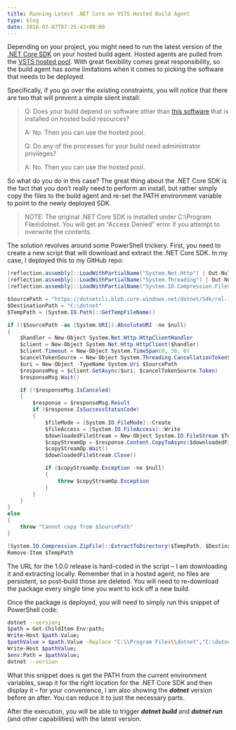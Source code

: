 ```yaml
---
title: Running Latest .NET Core on VSTS Hosted Build Agent
type: blog
date: 2016-07-07T07:25:43+00:00
---
```


Depending on your project, you might need to run the latest version of the [.NET Core SDK][1] on your hosted build agent. Hosted agents are pulled from the [VSTS hosted pool][2]. With great flexibility comes great responsibility, so the build agent has some limitations when it comes to picking the software that needs to be deployed.

Specifically, if you go over the existing constraints, you will notice that there are two that will prevent a simple silent install:

> Q: Does your build depend on software other than [this software][3] that is installed on hosted build resources?
> 
> A: No. Then you can use the hosted pool.
> 
> Q: Do any of the processes for your build need administrator privileges?
> 
> A: No. Then you can use the hosted pool.

So what do you do in this case? The great thing about the .NET Core SDK is the fact that you don&#8217;t really need to perform an install, but rather simply copy the files to the build agent and re-set the PATH environment variable to point to the newly deployed SDK.

> NOTE: The original .NET Core SDK is installed under C:\Program Files\dotnet. You will get an &#8220;Access Denied&#8221; error if you attempt to overwrite the contents.

The solution revolves around some PowerShell trickery. First, you need to create a new script that will download and extract the .NET Core SDK. In my case, I deployed this to my GitHub repo:

```csharp
[reflection.assembly]::LoadWithPartialName("System.Net.Http") | Out-Null
[reflection.assembly]::LoadWithPartialName("System.Threading") | Out-Null
[reflection.assembly]::LoadWithPartialName("System.IO.Compression.FileSystem") | Out-Null

$SourcePath = "https://dotnetcli.blob.core.windows.net/dotnet/Sdk/rel-1.0.0/dotnet-dev-win-x64.latest.zip";
$DestinationPath = "C:\dotnet"
$TempPath = [System.IO.Path]::GetTempFileName()

if (($SourcePath -as [System.URI]).AbsoluteURI -ne $null)
{
    $handler = New-Object System.Net.Http.HttpClientHandler
    $client = New-Object System.Net.Http.HttpClient($handler)
    $client.Timeout = New-Object System.TimeSpan(0, 30, 0)
    $cancelTokenSource = New-Object System.Threading.CancellationTokenSource
    $uri = New-Object -TypeName System.Uri $SourcePath
    $responseMsg = $client.GetAsync($uri, $cancelTokenSource.Token)
    $responseMsg.Wait()

    if (!$responseMsg.IsCanceled)
    {
        $response = $responseMsg.Result
        if ($response.IsSuccessStatusCode)
        {
            $fileMode = [System.IO.FileMode]::Create
            $fileAccess = [System.IO.FileAccess]::Write
            $downloadedFileStream = New-Object System.IO.FileStream $TempPath,$fileMode,$fileAccess
            $copyStreamOp = $response.Content.CopyToAsync($downloadedFileStream)
            $copyStreamOp.Wait()
            $downloadedFileStream.Close()

            if ($copyStreamOp.Exception -ne $null)
            {
                throw $copyStreamOp.Exception
            }
        }
    }
}
else
{
    throw "Cannot copy from $SourcePath"
}

[System.IO.Compression.ZipFile]::ExtractToDirectory($TempPath, $DestinationPath)
Remove-Item $TempPath
```

The URL for the 1.0.0 release is hard-coded in the script &#8211; I am downloading it and extracting locally. Remember that in a hosted agent, no files are persistent, so post-build those are deleted. You will need to re-download the package every single time you want to kick off a new build.

Once the package is deployed, you will need to simply run this snippet of PowerShell code:

```bash
dotnet --version; 
$path = Get-ChildItem Env:path; 
Write-Host $path.Value; 
$pathValue = $path.Value -Replace "C:\\Program Files\\dotnet","C:\dotnet"; 
Write-Host $pathValue; 
$env:Path = $pathValue; 
dotnet --version
```

What this snippet does is get the PATH from the current environment variables, swap it for the right location for the .NET Core SDK and then display it &#8211; for your convenience, I am also showing the _**dotnet**_ version before an after. You can reduce it to just the necessary parts.

After the execution, you will be able to trigger _**dotnet build**_ and _**dotnet run**_ (and other capabilities) with the latest version.

 [1]: https://docs.microsoft.com/en-us/dotnet/articles/core/sdk
 [2]: https://www.visualstudio.com/en-us/docs/build/agents/hosted-pool
 [3]: https://www.visualstudio.com/en-us/docs/build/agents/hosted-pool#software